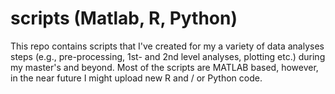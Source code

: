 # scripts (Matlab, R, Python)
This repo contains scripts that I've created for my a variety of data analyses steps (e.g., pre-processing, 1st- and 2nd level analyses, plotting etc.) during my master's and beyond. Most of the scripts are MATLAB based, however, in the near future I might upload new R and / or Python code.


